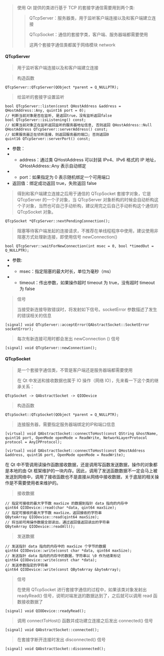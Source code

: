 > 使用 Qt 提供的类进行基于 TCP 的套接字通信需要用到两个类:
> > 
> > QTcpServer：服务器类，用于监听客户端连接以及和客户端建立连接
> > 
> > QTcpSocket：通信的套接字类，客户端、服务器端都需要使用
> > 
> > 这两个套接字通信类都属于网络模块 network
>

#### QTcpServer
> 用于监听客户端连接以及和客户端建立连接

> 构造函数
```
QTcpServer::QTcpServer(QObject *parent = Q_NULLPTR);
```

> 给监听的套接字设置监听
```
bool QTcpServer::listen(const QHostAddress &address = QHostAddress::Any, quint16 port = 0);
// 判断当前对象是否在监听, 是返回true，没有监听返回false
bool QTcpServer::isListening() const;
// 如果当前对象正在监听返回监听的服务器地址信息, 否则返回 QHostAddress::Null
QHostAddress QTcpServer::serverAddress() const;
// 如果服务器正在侦听连接，则返回服务器的端口; 否则返回0
quint16 QTcpServer::serverPort() const;
```

- 参数：
- - address：通过类 QHostAddress 可以封装 IPv4、IPv6 格式的 IP 地址，QHostAddress::Any 表示自动绑定
- - port：如果指定为 0 表示随机绑定一个可用端口
- 返回值：绑定成功返回 true，失败返回 false

> 得到和客户端建立连接之后用于通信的 QTcpSocket 套接字对象，它是 QTcpServer 的一个子对象，当 QTcpServer 对象析构的时候会自动析构这个子对象，当然也可自己手动析构，建议用完之后自己手动析构这个通信的 QTcpSocket 对象。

```
QTcpSocket *QTcpServer::nextPendingConnection();
```

> 阻塞等待客户端发起的连接请求，不推荐在单线程程序中使用，建议使用非阻塞方式处理新连接，即使用信号 newConnection() 

```
bool QTcpServer::waitForNewConnection(int msec = 0, bool *timedOut = Q_NULLPTR);
```

- 参数:
- - msec：指定阻塞的最大时长，单位为毫秒（ms）
- - timeout：传出参数，如果操作超时 timeout 为 true，没有超时 timeout 为 false

> 信号
>
> 当接受新连接导致错误时，将发射如下信号。socketError 参数描述了发生的错误相关的信息
```
[signal] void QTcpServer::acceptError(QAbstractSocket::SocketError socketError);
```

> 每次有新连接可用时都会发出 newConnection () 信号
```
[signal] void QTcpServer::newConnection();
```

#### QTcpSocket
> 是一个套接字通信类，不管是客户端还是服务器端都需要使用
>
> 在 Qt 中发送和接收数据也属于 IO 操作（网络 IO），先来看一下这个类的继承关系：
```
QTcpSocket -> QAbstractSocket -> QIODevice
```

> 构造函数
```
QTcpSocket::QTcpSocket(QObject *parent = Q_NULLPTR);
```

> 连接服务器，需要指定服务器端绑定的IP和端口信息
```
[virtual] void QAbstractSocket::connectToHost(const QString &hostName, quint16 port, OpenMode openMode = ReadWrite, NetworkLayerProtocol protocol = AnyIPProtocol);

[virtual] void QAbstractSocket::connectToHost(const QHostAddress &address, quint16 port, OpenMode openMode = ReadWrite);
```

在 Qt 中不管调用读操作函数接收数据，还是调用写函数发送数据，操作的对象都是本地的由 Qt 框架维护的一块内存。因此，调用了发送函数数据不一定会马上被发送到网络中，调用了接收函数也不是直接从网络中接收数据，关于底层的相关操作是不需要使用者来维护的。

> 接收数据
```
// 指定可接收的最大字节数 maxSize 的数据到指针 data 指向的内存中
qint64 QIODevice::read(char *data, qint64 maxSize);
// 指定可接收的最大字节数 maxSize，返回接收的字符串
QByteArray QIODevice::read(qint64 maxSize);
// 将当前可用操作数据全部读出，通过返回值返回读出的字符串
QByteArray QIODevice::readAll();
```

> 发送数据
```
// 发送指针 data 指向的内存中的 maxSize 个字节的数据
qint64 QIODevice::write(const char *data, qint64 maxSize);
// 发送指针 data 指向的内存中的数据，字符串以 \0 作为结束标记
qint64 QIODevice::write(const char *data);
// 发送参数指定的字符串
qint64 QIODevice::write(const QByteArray &byteArray);
```

> 信号
>
> 在使用 QTcpSocket 进行套接字通信的过程中，如果该类对象发射出 readyRead() 信号，说明对端发送的数据达到了，之后就可以调用 read 函数接收数据了
```
[signal] void QIODevice::readyRead();
```

> 调用 connectToHost() 函数并成功建立连接之后发出 connected() 信号
```
[signal] void QAbstractSocket::connected();
```

> 在套接字断开连接时发出 disconnected() 信号
```
[signal] void QAbstractSocket::disconnected();
```



